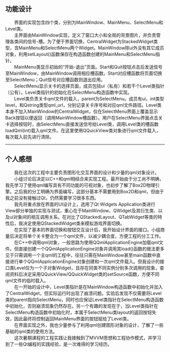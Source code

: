 ## 功能设计
&emsp;&emsp;界面的实现包含四个类，分别为MainWindow、MainMenu、SelectMenu和Level类。<br/>
&emsp;&emsp;主界面由MainWindow实现，定义了窗口大小和全局的背景图片，并负责管理各类间的信号-槽。为了便于界面切换，CentralWidget为StackedWidget类型，含MainMenu和SelectMenu两个Widget。MainWindow除ui外没有其它成员对象，利用setLayout()函数保存在构造函数创建的MainMenu和SelectMenu指针。<br/>
&emsp;&emsp;MainMenu类显示初始的“开始-退出”页面。Start和Quit按钮点击后发送信号至MainWindow，由MainWindow调用相应槽函数。Start对应槽函数将页面切换至SelectMenu；Quit信号对应槽函数则退出应用。<br/>
&emsp;&emsp;SelectMenu显示关卡的选择页面，成员包括ui（私有）和若干个Level类指针（公有）。Level类指针的初始化在SelectMenu构造函数中实现。<br/>
&emsp;&emsp;Level类负责关卡qml文件的载入，parent为SelectMenu。成员有ui，int类型level，和Qstring类型qml_url，分别记录关卡序号和对应qml文件路径。Level类本身不加入MainWindow的CentralWidget，仅在SelectMenu界面上覆盖显示Back按钮以便返回（调用MainWindow槽函数）。用户在SelectMenu界面点击关卡选择按钮时，由SelectMenu直接发送信号给Level类，调用Level类的槽函数loadQml(int)载入qml文件。在这里使用QQuickView类对象进行qml文件载入，每次载入前先进行清除。<br/>

------------

## 个人感想
&emsp;&emsp;我在这次的工程中主要负责图形化交互界面的设计和少量的qml对象设计。<br/>
&emsp;&emsp;小组讨论后决定以C++和qml相结合来实现工程。最开始由于分工尚不明确，我先学习了使用qml编写具有不同功能的可视对象，也初步了解了Box2D物理引擎。之后我的分工明确为界面编写，这部分基本不需要用到Box2D和qml，但由于我之前没有接触过Qt，仍然需要学习很多东西。<br/>
&emsp;&emsp;我先将重点放在界面的UI设计上，选用了Qt Widgets Application类进行View部分单独的实现与测试，重心在于MainWindow、QWidget及其衍生类、以及ui对象间的相互调用关系。在对比了QStackedLayout、QTabWidget等类的特性后，我决定使用QStackedWidget类来模拟游戏界面切换。<br/>
&emsp;&emsp;在实现了基本的界面切换和按钮交互设计后，我开始设计界面的接口。小组商量后决定将单个关卡整合为一个qml文件，以减少耦合度，方便工程的分工工作。<br/>
&emsp;&emsp;在C++中调用qml对象，一般思路为使用QQmlApplicationEngine加载qml文件。但直接创建一个QQmlApplicationEngine对象并调用其load()函数的做法更多见于只需调用一个主qml的工程中，往往只需在MainWindow甚至main函数中直接进行单个QQmlApplicationEngine对象创建和一次qml文件载入。但我设计的接口类Level仅为一个子对象Widget，且存在同类不同实例分别多次调用的现象，查阅资料后决定采用QQuickView/QQuickWidget类的setSource函数，方便不同qml文件的临时载入。<br/>
&emsp;&emsp;在一开始的设计中，Level类指针是在MainWindow构造函数中初始化并加入了CentralWidget，但实际运行时出现了崩溃问题。实验后发现不仅需要将Level类的parent指向SelectMenu，同时也应保证Level类指针在SelectMenu构造函数中初始化，否则崩溃现象仍然存在。另一个有趣的发现在于，当Level类指针在SelectMenu构造函数中初始化时，本属于SelectMenu类layout的返回按钮失效，因此最终将控制返回MainMenu界面的按钮赋给了Level类。<br/>
&emsp;&emsp;在界面实现之外，我也少量参与了利用qml创建图形对象的设计，了解了一些基础的qml类的使用方法。<br/>
&emsp;&emsp;这次暑期课程的工程实践让我接触到了MVVM思想和工程协作模式，并学习到了一些Qt编程的实践经验，是一次难得的学习经历。

